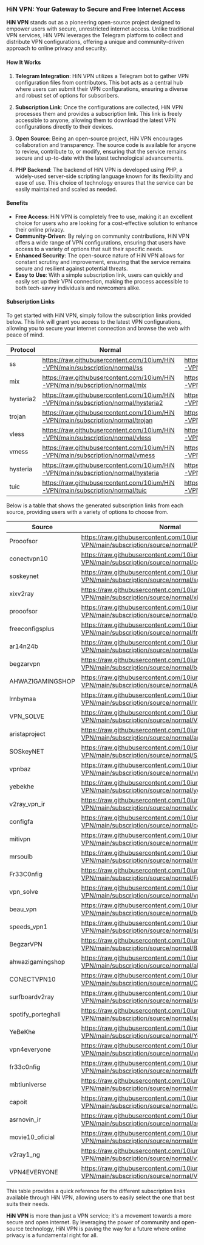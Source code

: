 ### HiN VPN: Your Gateway to Secure and Free Internet Access

**HiN VPN** stands out as a pioneering open-source project designed to empower users with secure, unrestricted internet access. Unlike traditional VPN services, HiN VPN leverages the Telegram platform to collect and distribute VPN configurations, offering a unique and community-driven approach to online privacy and security.
    
#### How It Works
    
1. **Telegram Integration**: HiN VPN utilizes a Telegram bot to gather VPN configuration files from contributors. This bot acts as a central hub where users can submit their VPN configurations, ensuring a diverse and robust set of options for subscribers.
    
2. **Subscription Link**: Once the configurations are collected, HiN VPN processes them and provides a subscription link. This link is freely accessible to anyone, allowing them to download the latest VPN configurations directly to their devices.
    
3. **Open Source**: Being an open-source project, HiN VPN encourages collaboration and transparency. The source code is available for anyone to review, contribute to, or modify, ensuring that the service remains secure and up-to-date with the latest technological advancements.
    
4. **PHP Backend**: The backend of HiN VPN is developed using PHP, a widely-used server-side scripting language known for its flexibility and ease of use. This choice of technology ensures that the service can be easily maintained and scaled as needed.
    
#### Benefits
    
- **Free Access**: HiN VPN is completely free to use, making it an excellent choice for users who are looking for a cost-effective solution to enhance their online privacy.
- **Community-Driven**: By relying on community contributions, HiN VPN offers a wide range of VPN configurations, ensuring that users have access to a variety of options that suit their specific needs.
- **Enhanced Security**: The open-source nature of HiN VPN allows for constant scrutiny and improvement, ensuring that the service remains secure and resilient against potential threats.
- **Easy to Use**: With a simple subscription link, users can quickly and easily set up their VPN connection, making the process accessible to both tech-savvy individuals and newcomers alike.
    
#### Subscription Links
    
To get started with HiN VPN, simply follow the subscription links provided below. This link will grant you access to the latest VPN configurations, allowing you to secure your internet connection and browse the web with peace of mind.
    
| Protocol | Normal | Base64 | Hiddify |
| -------- | ------ | ------ | ------- |
| ss | https://raw.githubusercontent.com/10ium/HiN-VPN/main/subscription/normal/ss | https://raw.githubusercontent.com/10ium/HiN-VPN/main/subscription/base64/ss | https://raw.githubusercontent.com/10ium/HiN-VPN/main/subscription/hiddify/ss |
| mix | https://raw.githubusercontent.com/10ium/HiN-VPN/main/subscription/normal/mix | https://raw.githubusercontent.com/10ium/HiN-VPN/main/subscription/base64/mix | https://raw.githubusercontent.com/10ium/HiN-VPN/main/subscription/hiddify/mix |
| hysteria2 | https://raw.githubusercontent.com/10ium/HiN-VPN/main/subscription/normal/hysteria2 | https://raw.githubusercontent.com/10ium/HiN-VPN/main/subscription/base64/hysteria2 | https://raw.githubusercontent.com/10ium/HiN-VPN/main/subscription/hiddify/hysteria2 |
| trojan | https://raw.githubusercontent.com/10ium/HiN-VPN/main/subscription/normal/trojan | https://raw.githubusercontent.com/10ium/HiN-VPN/main/subscription/base64/trojan | https://raw.githubusercontent.com/10ium/HiN-VPN/main/subscription/hiddify/trojan |
| vless | https://raw.githubusercontent.com/10ium/HiN-VPN/main/subscription/normal/vless | https://raw.githubusercontent.com/10ium/HiN-VPN/main/subscription/base64/vless | https://raw.githubusercontent.com/10ium/HiN-VPN/main/subscription/hiddify/vless |
| vmess | https://raw.githubusercontent.com/10ium/HiN-VPN/main/subscription/normal/vmess | https://raw.githubusercontent.com/10ium/HiN-VPN/main/subscription/base64/vmess | https://raw.githubusercontent.com/10ium/HiN-VPN/main/subscription/hiddify/vmess |
| hysteria | https://raw.githubusercontent.com/10ium/HiN-VPN/main/subscription/normal/hysteria | https://raw.githubusercontent.com/10ium/HiN-VPN/main/subscription/base64/hysteria | https://raw.githubusercontent.com/10ium/HiN-VPN/main/subscription/hiddify/hysteria |
| tuic | https://raw.githubusercontent.com/10ium/HiN-VPN/main/subscription/normal/tuic | https://raw.githubusercontent.com/10ium/HiN-VPN/main/subscription/base64/tuic | https://raw.githubusercontent.com/10ium/HiN-VPN/main/subscription/hiddify/tuic |

    
Below is a table that shows the generated subscription links from each source, providing users with a variety of options to choose from.
    
| Source | Normal | Base64 | Hiddify |
| ------ | ------ | ------ | ------- |
| Prooofsor | https://raw.githubusercontent.com/10ium/HiN-VPN/main/subscription/source/normal/Prooofsor | https://raw.githubusercontent.com/10ium/HiN-VPN/main/subscription/source/base64/Prooofsor | https://raw.githubusercontent.com/10ium/HiN-VPN/main/subscription/source/hiddify/Prooofsor |
| conectvpn10 | https://raw.githubusercontent.com/10ium/HiN-VPN/main/subscription/source/normal/conectvpn10 | https://raw.githubusercontent.com/10ium/HiN-VPN/main/subscription/source/base64/conectvpn10 | https://raw.githubusercontent.com/10ium/HiN-VPN/main/subscription/source/hiddify/conectvpn10 |
| soskeynet | https://raw.githubusercontent.com/10ium/HiN-VPN/main/subscription/source/normal/soskeynet | https://raw.githubusercontent.com/10ium/HiN-VPN/main/subscription/source/base64/soskeynet | https://raw.githubusercontent.com/10ium/HiN-VPN/main/subscription/source/hiddify/KevinZakarian |
| xixv2ray | https://raw.githubusercontent.com/10ium/HiN-VPN/main/subscription/source/normal/xixv2ray | https://raw.githubusercontent.com/10ium/HiN-VPN/main/subscription/source/base64/xixv2ray | https://raw.githubusercontent.com/10ium/HiN-VPN/main/subscription/source/hiddify/ProxyDaemi |
| prooofsor | https://raw.githubusercontent.com/10ium/HiN-VPN/main/subscription/source/normal/prooofsor | https://raw.githubusercontent.com/10ium/HiN-VPN/main/subscription/source/base64/prooofsor | https://raw.githubusercontent.com/10ium/HiN-VPN/main/subscription/source/hiddify/soskeynet |
| freeconfigsplus | https://raw.githubusercontent.com/10ium/HiN-VPN/main/subscription/source/normal/freeconfigsplus | https://raw.githubusercontent.com/10ium/HiN-VPN/main/subscription/source/base64/freeconfigsplus | https://raw.githubusercontent.com/10ium/HiN-VPN/main/subscription/source/hiddify/customv2ray |
| ar14n24b | https://raw.githubusercontent.com/10ium/HiN-VPN/main/subscription/source/normal/ar14n24b | https://raw.githubusercontent.com/10ium/HiN-VPN/main/subscription/source/base64/ar14n24b | https://raw.githubusercontent.com/10ium/HiN-VPN/main/subscription/source/hiddify/xixv2ray |
| begzarvpn | https://raw.githubusercontent.com/10ium/HiN-VPN/main/subscription/source/normal/begzarvpn | https://raw.githubusercontent.com/10ium/HiN-VPN/main/subscription/source/base64/begzarvpn | https://raw.githubusercontent.com/10ium/HiN-VPN/main/subscription/source/hiddify/prooofsor |
| AHWAZIGAMINGSHOP | https://raw.githubusercontent.com/10ium/HiN-VPN/main/subscription/source/normal/AHWAZIGAMINGSHOP | https://raw.githubusercontent.com/10ium/HiN-VPN/main/subscription/source/base64/AHWAZIGAMINGSHOP | https://raw.githubusercontent.com/10ium/HiN-VPN/main/subscription/source/hiddify/freeconfigsplus |
| lrnbymaa | https://raw.githubusercontent.com/10ium/HiN-VPN/main/subscription/source/normal/lrnbymaa | https://raw.githubusercontent.com/10ium/HiN-VPN/main/subscription/source/base64/lrnbymaa | https://raw.githubusercontent.com/10ium/HiN-VPN/main/subscription/source/hiddify/ar14n24b |
| VPN_SOLVE | https://raw.githubusercontent.com/10ium/HiN-VPN/main/subscription/source/normal/VPN_SOLVE | https://raw.githubusercontent.com/10ium/HiN-VPN/main/subscription/source/base64/VPN_SOLVE | https://raw.githubusercontent.com/10ium/HiN-VPN/main/subscription/source/hiddify/begzarvpn |
| aristaproject | https://raw.githubusercontent.com/10ium/HiN-VPN/main/subscription/source/normal/aristaproject | https://raw.githubusercontent.com/10ium/HiN-VPN/main/subscription/source/base64/aristaproject | https://raw.githubusercontent.com/10ium/HiN-VPN/main/subscription/source/hiddify/AHWAZIGAMINGSHOP |
| SOSkeyNET | https://raw.githubusercontent.com/10ium/HiN-VPN/main/subscription/source/normal/SOSkeyNET | https://raw.githubusercontent.com/10ium/HiN-VPN/main/subscription/source/base64/SOSkeyNET | https://raw.githubusercontent.com/10ium/HiN-VPN/main/subscription/source/hiddify/lrnbymaa |
| vpnbaz | https://raw.githubusercontent.com/10ium/HiN-VPN/main/subscription/source/normal/vpnbaz | https://raw.githubusercontent.com/10ium/HiN-VPN/main/subscription/source/base64/vpnbaz | https://raw.githubusercontent.com/10ium/HiN-VPN/main/subscription/source/hiddify/VPN_SOLVE |
| yebekhe | https://raw.githubusercontent.com/10ium/HiN-VPN/main/subscription/source/normal/yebekhe | https://raw.githubusercontent.com/10ium/HiN-VPN/main/subscription/source/base64/yebekhe | https://raw.githubusercontent.com/10ium/HiN-VPN/main/subscription/source/hiddify/aristaproject |
| v2ray_vpn_ir | https://raw.githubusercontent.com/10ium/HiN-VPN/main/subscription/source/normal/v2ray_vpn_ir | https://raw.githubusercontent.com/10ium/HiN-VPN/main/subscription/source/base64/v2ray_vpn_ir | https://raw.githubusercontent.com/10ium/HiN-VPN/main/subscription/source/hiddify/SOSkeyNET |
| configfa | https://raw.githubusercontent.com/10ium/HiN-VPN/main/subscription/source/normal/configfa | https://raw.githubusercontent.com/10ium/HiN-VPN/main/subscription/source/base64/configfa | https://raw.githubusercontent.com/10ium/HiN-VPN/main/subscription/source/hiddify/vpnbaz |
| mitivpn | https://raw.githubusercontent.com/10ium/HiN-VPN/main/subscription/source/normal/mitivpn | https://raw.githubusercontent.com/10ium/HiN-VPN/main/subscription/source/base64/mitivpn | https://raw.githubusercontent.com/10ium/HiN-VPN/main/subscription/source/hiddify/yebekhe |
| mrsoulb | https://raw.githubusercontent.com/10ium/HiN-VPN/main/subscription/source/normal/mrsoulb | https://raw.githubusercontent.com/10ium/HiN-VPN/main/subscription/source/base64/mrsoulb | https://raw.githubusercontent.com/10ium/HiN-VPN/main/subscription/source/hiddify/v2ray_vpn_ir |
| Fr33C0nfig | https://raw.githubusercontent.com/10ium/HiN-VPN/main/subscription/source/normal/Fr33C0nfig | https://raw.githubusercontent.com/10ium/HiN-VPN/main/subscription/source/base64/Fr33C0nfig | https://raw.githubusercontent.com/10ium/HiN-VPN/main/subscription/source/hiddify/configfa |
| vpn_solve | https://raw.githubusercontent.com/10ium/HiN-VPN/main/subscription/source/normal/vpn_solve | https://raw.githubusercontent.com/10ium/HiN-VPN/main/subscription/source/base64/vpn_solve | https://raw.githubusercontent.com/10ium/HiN-VPN/main/subscription/source/hiddify/MARAMBASHI |
| beau_vpn | https://raw.githubusercontent.com/10ium/HiN-VPN/main/subscription/source/normal/beau_vpn | https://raw.githubusercontent.com/10ium/HiN-VPN/main/subscription/source/base64/beau_vpn | https://raw.githubusercontent.com/10ium/HiN-VPN/main/subscription/source/hiddify/mitivpn |
| speeds_vpn1 | https://raw.githubusercontent.com/10ium/HiN-VPN/main/subscription/source/normal/speeds_vpn1 | https://raw.githubusercontent.com/10ium/HiN-VPN/main/subscription/source/base64/speeds_vpn1 | https://raw.githubusercontent.com/10ium/HiN-VPN/main/subscription/source/hiddify/mrsoulb |
| BegzarVPN | https://raw.githubusercontent.com/10ium/HiN-VPN/main/subscription/source/normal/BegzarVPN | https://raw.githubusercontent.com/10ium/HiN-VPN/main/subscription/source/base64/BegzarVPN | https://raw.githubusercontent.com/10ium/HiN-VPN/main/subscription/source/hiddify/Fr33C0nfig |
| ahwazigamingshop | https://raw.githubusercontent.com/10ium/HiN-VPN/main/subscription/source/normal/ahwazigamingshop | https://raw.githubusercontent.com/10ium/HiN-VPN/main/subscription/source/base64/ahwazigamingshop | https://raw.githubusercontent.com/10ium/HiN-VPN/main/subscription/source/hiddify/meli_proxyy |
| CONECTVPN10 | https://raw.githubusercontent.com/10ium/HiN-VPN/main/subscription/source/normal/CONECTVPN10 | https://raw.githubusercontent.com/10ium/HiN-VPN/main/subscription/source/base64/CONECTVPN10 | https://raw.githubusercontent.com/10ium/HiN-VPN/main/subscription/source/hiddify/vpn_solve |
| surfboardv2ray | https://raw.githubusercontent.com/10ium/HiN-VPN/main/subscription/source/normal/surfboardv2ray | https://raw.githubusercontent.com/10ium/HiN-VPN/main/subscription/source/base64/surfboardv2ray | https://raw.githubusercontent.com/10ium/HiN-VPN/main/subscription/source/hiddify/beau_vpn |
| spotify_porteghali | https://raw.githubusercontent.com/10ium/HiN-VPN/main/subscription/source/normal/spotify_porteghali | https://raw.githubusercontent.com/10ium/HiN-VPN/main/subscription/source/base64/spotify_porteghali | https://raw.githubusercontent.com/10ium/HiN-VPN/main/subscription/source/hiddify/DirectVPN |
| YeBeKhe | https://raw.githubusercontent.com/10ium/HiN-VPN/main/subscription/source/normal/YeBeKhe | https://raw.githubusercontent.com/10ium/HiN-VPN/main/subscription/source/base64/YeBeKhe | https://raw.githubusercontent.com/10ium/HiN-VPN/main/subscription/source/hiddify/speeds_vpn1 |
| vpn4everyone | https://raw.githubusercontent.com/10ium/HiN-VPN/main/subscription/source/normal/vpn4everyone | https://raw.githubusercontent.com/10ium/HiN-VPN/main/subscription/source/base64/vpn4everyone | https://raw.githubusercontent.com/10ium/HiN-VPN/main/subscription/source/hiddify/BegzarVPN |
| fr33c0nfig | https://raw.githubusercontent.com/10ium/HiN-VPN/main/subscription/source/normal/fr33c0nfig | https://raw.githubusercontent.com/10ium/HiN-VPN/main/subscription/source/base64/fr33c0nfig | https://raw.githubusercontent.com/10ium/HiN-VPN/main/subscription/source/hiddify/ahwazigamingshop |
| mbtiuniverse | https://raw.githubusercontent.com/10ium/HiN-VPN/main/subscription/source/normal/mbtiuniverse | https://raw.githubusercontent.com/10ium/HiN-VPN/main/subscription/source/base64/mbtiuniverse | https://raw.githubusercontent.com/10ium/HiN-VPN/main/subscription/source/hiddify/CONECTVPN10 |
| capoit | https://raw.githubusercontent.com/10ium/HiN-VPN/main/subscription/source/normal/capoit | https://raw.githubusercontent.com/10ium/HiN-VPN/main/subscription/source/base64/capoit | https://raw.githubusercontent.com/10ium/HiN-VPN/main/subscription/source/hiddify/surfboardv2ray |
| asrnovin_ir | https://raw.githubusercontent.com/10ium/HiN-VPN/main/subscription/source/normal/asrnovin_ir | https://raw.githubusercontent.com/10ium/HiN-VPN/main/subscription/source/base64/asrnovin_ir | https://raw.githubusercontent.com/10ium/HiN-VPN/main/subscription/source/hiddify/PrivateVPN |
| movie10_oficial | https://raw.githubusercontent.com/10ium/HiN-VPN/main/subscription/source/normal/movie10_oficial | https://raw.githubusercontent.com/10ium/HiN-VPN/main/subscription/source/base64/movie10_oficial | https://raw.githubusercontent.com/10ium/HiN-VPN/main/subscription/source/hiddify/spotify_porteghali |
| v2ray1_ng | https://raw.githubusercontent.com/10ium/HiN-VPN/main/subscription/source/normal/v2ray1_ng | https://raw.githubusercontent.com/10ium/HiN-VPN/main/subscription/source/base64/v2ray1_ng | https://raw.githubusercontent.com/10ium/HiN-VPN/main/subscription/source/hiddify/vpnz4 |
| VPN4EVERYONE | https://raw.githubusercontent.com/10ium/HiN-VPN/main/subscription/source/normal/VPN4EVERYONE | https://raw.githubusercontent.com/10ium/HiN-VPN/main/subscription/source/base64/VPN4EVERYONE | https://raw.githubusercontent.com/10ium/HiN-VPN/main/subscription/source/hiddify/Prooofsor،mrsoulb |

    
This table provides a quick reference for the different subscription links available through HiN VPN, allowing users to easily select the one that best suits their needs.
    
**HiN VPN** is more than just a VPN service; it's a movement towards a more secure and open internet. By leveraging the power of community and open-source technology, HiN VPN is paving the way for a future where online privacy is a fundamental right for all.